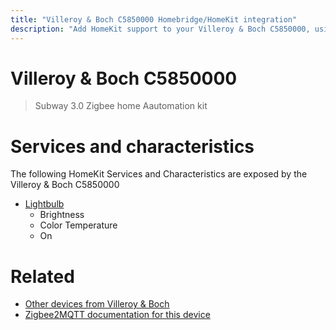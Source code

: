 ```yaml
---
title: "Villeroy & Boch C5850000 Homebridge/HomeKit integration"
description: "Add HomeKit support to your Villeroy & Boch C5850000, using Homebridge, Zigbee2MQTT and homebridge-z2m."
---
```

<!---
This file has been GENERATED using src/docgen/docgen.ts
DO NOT EDIT THIS FILE MANUALLY!
-->
# Villeroy & Boch C5850000
> Subway 3.0 Zigbee home Aautomation kit 


# Services and characteristics
The following HomeKit Services and Characteristics are exposed by
the Villeroy & Boch C5850000

* [Lightbulb](../../light.md)
  * Brightness
  * Color Temperature
  * On


# Related
* [Other devices from Villeroy & Boch](../index.md#villeroy_&_boch)
* [Zigbee2MQTT documentation for this device](https://www.zigbee2mqtt.io/devices/C5850000.html)